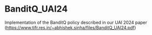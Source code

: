 # BanditQ_UAI24
Implementation of the BanditQ policy described in our UAI 2024 paper (https://www.tifr.res.in/~abhishek.sinha/files/BanditQ_UAI24.pdf)
